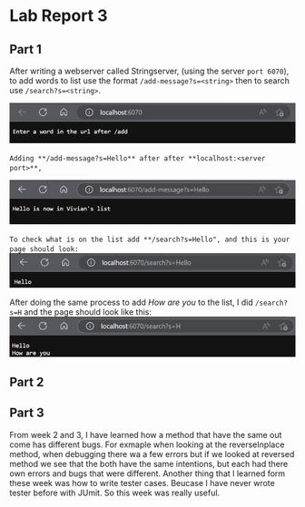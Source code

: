 
# Lab Report 3

## Part 1
After writing a webserver called Stringserver, (using the server `port 6070`), to add words to
list use the format `/add-message?s=<string>` then to search use `/search?s=<string>`. 

![Image](https://raw.githubusercontent.com/viviantran706/cse15l-lab-reports/main/Screenshot%202023-04-23%20153543.png)

`Adding **/add-message?s=Hello** after after **localhost:<server port>**,`

![Image](https://github.com/viviantran706/cse15l-lab-reports/blob/main/Screenshot%202023-04-23%20153557.png)


`To check what is on the list add **/search?s=Hello", and this is your page should look:`
![Image](https://github.com/viviantran706/cse15l-lab-reports/blob/main/Screenshot%202023-04-23%20153614.png)

After doing the same process to add *How are you* to the list, I did `/search?s=H` and the page should look like this:
![Image](https://github.com/viviantran706/cse15l-lab-reports/blob/main/Screenshot%202023-04-23%20153711.png)





## Part 2

## Part 3

From week 2 and 3, I have learned how a method that have the same out come has different bugs. 
For exmaple when looking at the reverseInplace method, when debugging there wa a few errors 
but if we looked at reversed method we see that the both have the same intentions, but each
had there own errors and bugs that were different. Another thing that I learned form these 
week was how to write tester cases. Beucase I have never wrote tester before with JUmit. So this
week was really useful.

